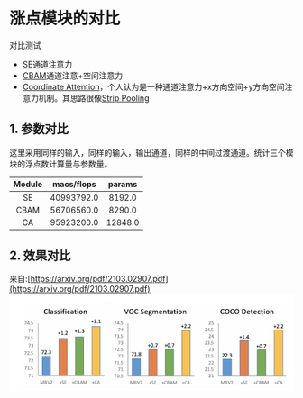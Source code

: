 # 涨点模块的对比

对比测试
- [SE](https://github.com/moskomule/senet.pytorch)通道注意力
- [CBAM](https://github.com/luuuyi/CBAM.PyTorch)通道注意+空间注意力
- [Coordinate Attention](https://github.com/Andrew-Qibin/CoordAttention)，个人认为是一种通道注意力+x方向空间+y方向空间注意力机制。其思路很像[Strip Pooling](https://github.com/Andrew-Qibin/SPNet)

## 1. 参数对比
这里采用同样的输入，同样的输入，输出通道，同样的中间过渡通道。统计三个模块的浮点数计算量与参数量。

| Module | macs/flops | params  |
| :----: | :--------: | :-----: |
|   SE   | 40993792.0 | 8192.0  |
|  CBAM  | 56706560.0 | 8290.0  |
|   CA   | 95923200.0 | 12848.0 |

## 2. 效果对比
来自:[https://arxiv.org/pdf/2103.02907.pdf](https://arxiv.org/pdf/2103.02907.pdf)
![对比图](./SE.png)